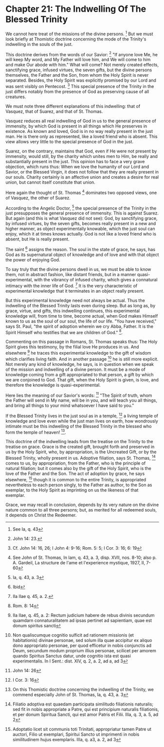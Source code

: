 # Chapter 21: The Indwelling Of The Blessed Trinity

We cannot here treat of the missions of the divine persons. [^578] But we must look briefly at Thomistic doctrine concerning the mode of the Trinity's indwelling in the souls of the just.

This doctrine derives from the words of our Savior: [^579] "If anyone love Me, he will keep My word, and My Father will love him, and We will come to him and make Our abode with him." What will come? Not merely created effects, sanctifying grace, infused virtues, the seven gifts, but the divine persons themselves, the Father and the Son, from whom the Holy Spirit is never separated. Besides, the Holy Spirit was explicitly promised by our Lord and was sent visibly on Pentecost. [^580] This special presence of the Trinity in the just differs notably from the presence of God as preserving cause of all creatures.

We must note three different explanations of this indwelling: that of Vasquez, that of Suarez, and that of St. Thomas.

Vasquez reduces all real indwelling of God in us to the general presence of immensity, by which God is present in all things which He preserves in existence. As known and loved, God is in no way really present in the just man. He is there only as represented, like a loved friend who is absent. This view allows very little to the special presence of God in the just.

Suarez, on the contrary, maintains that God, even if He were not present by immensity, would still, by the charity which unites men to Him, be really and substantially present in the just. This opinion has to face a very grave objection, which runs thus: When we love the humanity of our Lord and Savior, or the Blessed Virgin, it does not follow that they are really present in our souls. Charity certainly is an affective union and creates a desire for real union, but cannot itself constitute that union.

Here again the thought of St. Thomas [^581] dominates two opposed views, one of Vasquez, the other of Suarez.

According to the Angelic Doctor, [^582] the special presence of the Trinity in the just presupposes the general presence of immensity. This is against Suarez. But again (and this is what Vasquez did not see): God, by sanctifying grace, by infused virtues, by the seven gifts, becomes really present in a new and higher manner, as object experimentally knowable, which the just soul can enjoy, which it at times knows actually. God is not like a loved friend who is absent, but He is really present.

The saint [^583] assigns the reason. The soul in the state of grace, he says, has God as its supernatural object of knowledge and of love and with that object the power of enjoying God.

To say truly that the divine persons dwell in us, we must be able to know them, not in abstract fashion, like distant friends, but in a manner quasi-experimental, with the vibrancy of infused charity, which gives a connatural intimacy with the inner life of God. [^584] It is the very characteristic of experimental knowledge that it terminates in an object really present.

But this experimental knowledge need not always be actual. Thus the indwelling of the Blessed Trinity lasts even during sleep. But as long as, by grace, virtue, and gifts, this indwelling continues, this experimental knowledge will, from time to time, become actual, when God makes Himself known to us as the soul of our soul, the life of our life. "You have received," says St. Paul, "the spirit of adoption wherein we cry Abba, Father. It is the Spirit Himself who testifies that we are children of God." [^585].

Commenting on this passage in Romans, St. Thomas speaks thus: The Holy Spirit gives this testimony, by the filial love He produces in us. And elsewhere [^586] he traces this experimental knowledge to the gift of wisdom which clarifies living faith. And in another passage [^587] he is still more explicit. Not merely any kind of knowledge, he says, is in question when we speak of the mission and indwelling of a divine person. It must be a mode of knowledge coming from a gift appropriated to that person, a gift by which we are conjoined to God. That gift, when the Holy Spirit is given, is love, and therefore the knowledge is quasi-experimental.

Here lies the meaning of our Savior's words: [^588] "The Spirit of truth, whom the Father will send in My name, will be in you, and will teach you all things, and bring all things to your mind whatsoever I have said to you."

If the Blessed Trinity lives in the just soul as in a temple, [^589] a living temple of knowledge and love even while the just man lives on earth, how wondrously intimate must be this indwelling of the Blessed Trinity in the blessed who form the temple of heaven! [^590].

This doctrine of the indwelling leads from the treatise on the Trinity to the treatise on grace. Grace is the created gift, brought forth and preserved in us by the Holy Spirit, who, by appropriation, is the Uncreated Gift, or by the Blessed Trinity, wholly present in us. Adoptive filiation, says St. Thomas, [^591] comes to us, by appropriation, from the Father, who is the principle of natural filiation; but it comes also by the gift of the Holy Spirit, who is the love of the Father and the Son. The act of adoption by grace, he says elsewhere, [^592] though it is common to the entire Trinity, is appropriated nevertheless to each person singly, to the Father as author, to the Son as exemplar, to the Holy Spirit as imprinting on us the likeness of that exemplar.

Grace, we may recall in conclusion, depends by its very nature on the divine nature common to all three persons; but, as merited for all redeemed souls, it depends on Christ the Redeemer.

[^578]: See Ia, q. 43

[^579]: John 14: 23.

[^580]: Cf. John 14: 16, 26; I John 4: 9-16; Rom. 5: 5; I Cor. 3: 16; 6: 19

[^581]: See John of St. Thomas, In Iam, q. 43, a. 3, disp. XVII, nos. 8-10; also p. A. Gardeil, La structure de l'ame et l'experience mystique, 1927, II, 7-60

[^582]: Ia, q. 43, a. 3

[^583]: Ibid

[^584]: IIa IIae q. 45, a. 2.

[^585]: Rom. 8: 14

[^586]: IIa IIae, q. 45, a. 2: Rectum judicium habere de rebus divinis secundum quamdarn connaturalitatem ad ipsas pertinet ad sapientiam, quae est donum spiritus sancti

[^587]: Non qualiscumque cognitio sulficit ad rationem missionis (et habitationis) divinae personae, sed solum illa quae accipitur ex aliquo dono appropriato personae, per quod efficetur in nobis conjunctis ad Deum, secundum modum proprium illius personae, scilicet per amorem quando Spiritus Sanctus datur, unde cognitio ista est quasi experimentalis. In I Sent.: dist. XIV, q. 2, a. 2, ad a, ad 3

[^588]: John 14: 26

[^589]: I Cor. 3: 16

[^590]: On this Thomistic doctrine concerning the indwelling of the Trinity, we commend especially John of St. Thomas, Ia, q. 43, a. 3

[^591]: Filiatio adoptiva est quaedam participata similitudo filiationis naturalis; sed fit in nobis appropriate a Patre, qui est principium naturalis filiationis, et per donum Spiritua Sancti, qui est amor Patris et Filii. IIIa, q. 3, a. 5, ad 2

[^592]: Adoptatio licet sit communis toti Trinitati, appropriatur tamen Patre ut auctori, Filio ut exemplari, Spiritui Sancto ut imprimenti in nobis similitudinem hujus exemplaris. IIIa, q. a3, a. 2, ad 3
